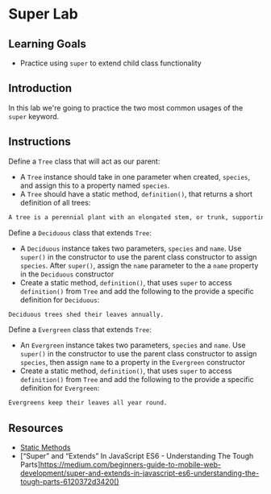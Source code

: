 # Super Lab

## Learning Goals

- Practice using `super` to extend child class functionality

## Introduction

In this lab we're going to practice the two most common usages of the `super`
keyword.

## Instructions

Define a `Tree` class that will act as our parent:

- A `Tree` instance should take in one parameter when created, `species`, and
  assign this to a property named `species`.
- A `Tree` should have a static method, `definition()`, that returns a short
  definition of all trees:

```txt
A tree is a perennial plant with an elongated stem, or trunk, supporting branches and leaves.
```

Define a `Deciduous` class that extends `Tree`:

- A `Deciduous` instance takes two parameters, `species` and `name`. Use
  `super()` in the constructor to use the parent class constructor to assign
  `species`. After `super()`, assign the `name` parameter to the a `name`
  property in the `Deciduous` constructor
- Create a static method, `definition()`, that uses `super` to access
  `definition()` from `Tree` and add the following to the provide a specific
  definition for `Deciduous`:

```txt
Deciduous trees shed their leaves annually.
```

Define a `Evergreen` class that extends `Tree`:

- An `Evergreen` instance takes two parameters, `species` and `name`. Use
  `super()` in the constructor to use the parent class constructor to assign
  `species`, then assign `name` to a property in the `Evergreen` constructor
- Create a static method, `definition()`, that uses `super` to access
  `definition()` from `Tree` and add the following to the provide a specific
  definition for `Evergreen`:

```txt
Evergreens keep their leaves all year round.
```

## Resources

- [Static Methods](https://developer.mozilla.org/en-US/docs/Web/JavaScript/Reference/Classes/static#Examples)
- [“Super” and “Extends” In JavaScript ES6 - Understanding The Tough Parts]https://medium.com/beginners-guide-to-mobile-web-development/super-and-extends-in-javascript-es6-understanding-the-tough-parts-6120372d3420()
